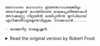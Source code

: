 ```
മനോഹരം മഹാവനം ഇരുണ്ടഗാധമെങ്കിലും
അനേകമുണ്ട് കാത്തിടേണ്ട മാമകപ്രതിജ്ഞകൾ
അനക്കമറ്റു നിദ്രയിൽ ലയിപ്പതിന്നു മുന്പിലായ്
എനിക്കതീവദൂരമുണ്ടവിശ്രമം നടക്കുവാൻ......

- കടമ്മനിട്ട രാമകൃഷ്ണൻ.
```
<details>
  
<summary>Read the original version by Robert Frost</summary>

  
```
These woods are lovely, dark and deep,
But I have promises to keep,
And miles to go before I sleep,
And miles to go before I sleep

```
</details>

